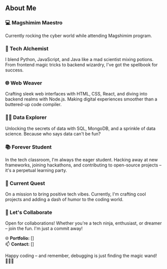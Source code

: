 ## About Me

### 💻 Magshimim Maestro
Currently rocking the cyber world while attending Magshimim program.

### 🚀 Tech Alchemist
I blend Python, JavaScript, and Java like a mad scientist mixing potions. From frontend magic tricks to backend wizardry, I've got the spellbook for success.

### 🌐 Web Weaver
Crafting sleek web interfaces with HTML, CSS, React, and diving into backend realms with Node.js. Making digital experiences smoother than a buttered-up code compiler.

### 🕵️‍♂️ Data Explorer
Unlocking the secrets of data with SQL, MongoDB, and a sprinkle of data science. Because who says data can't be fun?

### 📚 Forever Student
In the tech classroom, I'm always the eager student. Hacking away at new frameworks, joining hackathons, and contributing to open-source projects – it's a perpetual learning party.

### 🚀 Current Quest
On a mission to bring positive tech vibes. Currently, I'm crafting cool projects and adding a dash of humor to the coding world.

### 🤝 Let's Collaborate
Open for collaborations! Whether you're a tech ninja, enthusiast, or dreamer – join the fun. I'm just a commit away!

🌐 **Portfolio:** []  
📫 **Contact:** []  

Happy coding – and remember, debugging is just finding the magic wand! 🧙‍♂️✨
